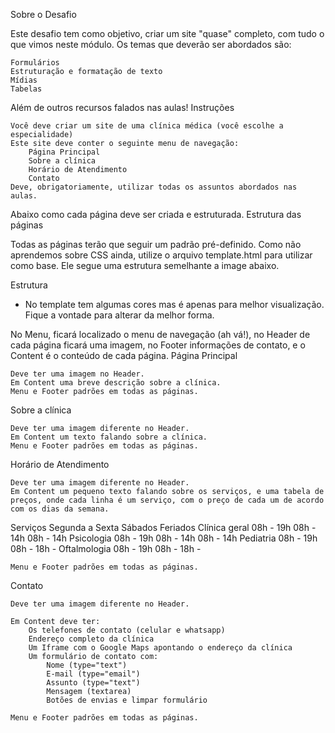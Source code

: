 Sobre o Desafio

Este desafio tem como objetivo, criar um site "quase" completo, com tudo o que vimos neste módulo. Os temas que deverão ser abordados são:

    Formulários
    Estruturação e formatação de texto
    Mídias
    Tabelas

Além de outros recursos falados nas aulas!
Instruções

    Você deve criar um site de uma clínica médica (você escolhe a especialidade)
    Este site deve conter o seguinte menu de navegação:
        Página Principal
        Sobre a clínica
        Horário de Atendimento
        Contato
    Deve, obrigatoriamente, utilizar todas os assuntos abordados nas aulas.

Abaixo como cada página deve ser criada e estruturada.
Estrutura das páginas

Todas as páginas terão que seguir um padrão pré-definido. Como não aprendemos sobre CSS ainda, utilize o arquivo template.html para utilizar como base. Ele segue uma estrutura semelhante a image abaixo.

Estrutura

* No template tem algumas cores mas é apenas para melhor visualização. Fique a vontade para alterar da melhor forma.

No Menu, ficará localizado o menu de navegação (ah vá!), no Header de cada página ficará uma imagem, no Footer informações de contato, e o Content é o conteúdo de cada página.
Página Principal

    Deve ter uma imagem no Header.
    Em Content uma breve descrição sobre a clínica.
    Menu e Footer padrões em todas as páginas.

Sobre a clínica

    Deve ter uma imagem diferente no Header.
    Em Content um texto falando sobre a clínica.
    Menu e Footer padrões em todas as páginas.

Horário de Atendimento

    Deve ter uma imagem diferente no Header.
    Em Content um pequeno texto falando sobre os serviços, e uma tabela de preços, onde cada linha é um serviço, com o preço de cada um de acordo com os dias da semana.

Serviços 	Segunda a Sexta 	Sábados 	Feriados
Clínica geral 	08h - 19h 	08h - 14h 	08h - 14h
Psicologia 	08h - 19h 	08h - 14h 	08h - 14h
Pediatria 	08h - 19h 	08h - 18h 	-
Oftalmologia 	08h - 19h 	08h - 18h 	-
			

    Menu e Footer padrões em todas as páginas.

Contato

    Deve ter uma imagem diferente no Header.

    Em Content deve ter:
        Os telefones de contato (celular e whatsapp)
        Endereço completo da clínica
        Um Iframe com o Google Maps apontando o endereço da clínica
        Um formulário de contato com:
            Nome (type="text")
            E-mail (type="email")
            Assunto (type="text")
            Mensagem (textarea)
            Botões de envias e limpar formulário

    Menu e Footer padrões em todas as páginas.
